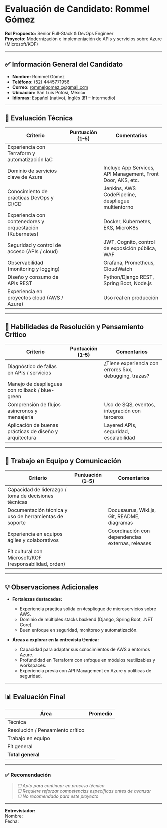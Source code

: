 # Evaluación de Candidato: Rommel Gómez  
**Rol Propuesto:** Senior Full-Stack & DevOps Engineer  
**Proyecto:** Modernización e implementación de APIs y servicios sobre Azure (Microsoft/KOF)

---

## ✅ Información General del Candidato

- **Nombre:** Rommel Gómez  
- **Teléfono:** (52) 4445771956  
- **Correo:** rommelgomez.c@gmail.com  
- **Ubicación:** San Luis Potosí, México  
- **Idiomas:** Español (nativo), Inglés (B1 – Intermedio)

---

## 🧩 Evaluación Técnica

| Criterio                                                 | Puntuación (1–5) | Comentarios                                                        |
|----------------------------------------------------------|------------------|--------------------------------------------------------------------|
| Experiencia con Terraform y automatización IaC           |                  |                                                                    |
| Dominio de servicios clave de Azure                      |                  | Incluye App Services, API Management, Front Door, AKS, etc.       |
| Conocimiento de prácticas DevOps y CI/CD                 |                  | Jenkins, AWS CodePipeline, despliegue multientorno                |
| Experiencia con contenedores y orquestación (Kubernetes) |                  | Docker, Kubernetes, EKS, MicroK8s                                 |
| Seguridad y control de acceso (APIs / cloud)             |                  | JWT, Cognito, control de exposición pública, WAF                  |
| Observabilidad (monitoring y logging)                    |                  | Grafana, Prometheus, CloudWatch                                   |
| Diseño y consumo de APIs REST                            |                  | Python/Django REST, Spring Boot, Node.js                          |
| Experiencia en proyectos cloud (AWS / Azure)             |                  | Uso real en producción                                             |

---

## 🧠 Habilidades de Resolución y Pensamiento Crítico

| Criterio                                                 | Puntuación (1–5) | Comentarios                                                        |
|----------------------------------------------------------|------------------|--------------------------------------------------------------------|
| Diagnóstico de fallas en APIs / servicios                |                  | ¿Tiene experiencia con errores 5xx, debugging, trazas?            |
| Manejo de despliegues con rollback / blue-green          |                  |                                                                    |
| Comprensión de flujos asíncronos y mensajería            |                  | Uso de SQS, eventos, integración con terceros                     |
| Aplicación de buenas prácticas de diseño y arquitectura  |                  | Layered APIs, seguridad, escalabilidad                            |

---

## 👥 Trabajo en Equipo y Comunicación

| Criterio                                                 | Puntuación (1–5) | Comentarios                                                        |
|----------------------------------------------------------|------------------|--------------------------------------------------------------------|
| Capacidad de liderazgo / toma de decisiones técnicas     |                  |                                                                    |
| Documentación técnica y uso de herramientas de soporte   |                  | Docusaurus, Wiki.js, Git, README, diagramas                       |
| Experiencia en equipos ágiles y colaborativos            |                  | Coordinación con dependencias externas, releases                  |
| Fit cultural con Microsoft/KOF (responsabilidad, orden) |                  |                                                                    |

---

## 💡 Observaciones Adicionales

- **Fortalezas destacadas:**  
  - Experiencia práctica sólida en despliegue de microservicios sobre AWS.  
  - Dominio de múltiples stacks backend (Django, Spring Boot, .NET Core).  
  - Buen enfoque en seguridad, monitoreo y automatización.

- **Áreas a explorar en la entrevista técnica:**  
  - Capacidad para adaptar sus conocimientos de AWS a entornos Azure.  
  - Profundidad en Terraform con enfoque en módulos reutilizables y workspaces.  
  - Experiencia previa con API Management en Azure y políticas de seguridad.

---

## 📊 Evaluación Final

| Área                            | Promedio |
|---------------------------------|----------|
| Técnica                         |          |
| Resolución / Pensamiento crítico|          |
| Trabajo en equipo               |          |
| Fit general                     |          |
| **Total general**               |          |

---

### ✅ Recomendación

> _☐ Apto para continuar en proceso técnico_  
> _☐ Requiere reforzar competencias específicas antes de avanzar_  
> _☐ No recomendado para este proyecto_

---

**Entrevistador:**  
Nombre:  
Fecha:  
